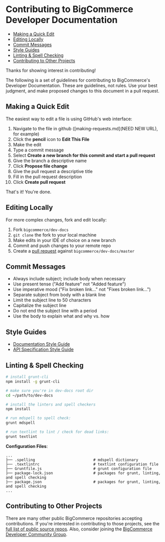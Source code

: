# Contributing to BigCommerce Developer Documentation

- [Making a Quick Edit](#making-a-quick-edit)
- [Editing Locally](#editing-locally)
- [Commit Messages](#commit-messages)
- [Style Guides](#style-guides)
- [Linting &amp; Spell Checking](#linting--spell-checking)
- [Contributing to Other Projects](#contributing-to-other-projects)

Thanks for showing interest in contributing!

The following is a set of guidelines for contributing to BigCommerce's Developer Documentation. These are guidelines, not rules. Use your best judgment, and make proposed changes to this document in a pull request.

## Making a Quick Edit

The easiest way to edit a file is using GitHub's web interface:

1. Navigate to the file in github ([making-requests.md](NEED NEW URL), for example)
2. Click the **pencil** icon to **Edit This File**
3. Make the edit
4. Type a commit message
5. Select **Create a new branch for this commit and start a pull request**
6. Give the branch a descriptive name
7. Click **Propose file change**
8. Give the pull request a descriptive title
9. Fill in the pull request description
10. Click **Create pull request**

That's it! You're done.

## Editing Locally

For more complex changes, fork and edit locally:

1. Fork `bigcommerce/dev-docs`
2. `git clone` the fork to your local machine
3. Make edits in your IDE of choice on a new branch
4. Commit and push changes to your remote repo
5. Create a [pull request](https://help.github.com/en/github/collaborating-with-issues-and-pull-requests/creating-a-pull-request-from-a-fork) against `bigcommerce/dev-docs/master`

## Commit Messages

- Always include subject; include body when necessary
- Use present tense ("Add feature" not "Added feature")
- Use imperative mood ("Fix broken link..." not "Fixes broken link...")
- Separate subject from body with a blank line
- Limit the subject line to 50 characters
- Capitalize the subject line
- Do not end the subject line with a period
- Use the body to explain what and why vs. how

## Style Guides

- [Documentation Style Guide](_project/_doc_style_guide.md)
- [API Specification Style Guide](_project/_spec_style_guide.md)

## Linting & Spell Checking

```bash
# install grunt-cli
npm install -g grunt-cli

# make sure you're in dev-docs root dir
cd ~/path/to/dev-docs

# install the linters and spell checkers
npm install

# run mdspell to spell check:
grunt mdspell

# run textlint to lint / check for dead links:
grunt textlint
```

**Configuration Files**:

```shell
...
├── .spelling                          # mdspell dictionary
├── .textlintrc                        # textlint configuration file
├── Gruntfile.js                       # grunt configuration file
├── package-lock.json                  # packages for grunt, linting, and spell checking
├── package.json                       # packages for grunt, linting, and spell checking
...
```

## Contributing to Other Projects

There are many other public BigCommerce repositories accepting contributions. If you're interested in contributing to those projects, see the [full list of public source repos](https://github.com/bigcommerce?utf8=%E2%9C%93&q=is%3Apublic&type=source&language=). Also, consider joining the [BigCommerce Developer Community Group](https://support.bigcommerce.com/s/group/0F913000000HLjECAW/bigcommerce-developers).
